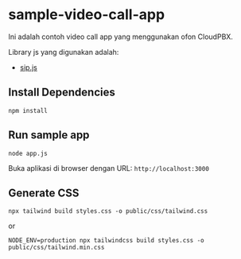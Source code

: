 # sample-video-call-app

Ini adalah contoh video call app yang menggunakan ofon CloudPBX.

Library js yang digunakan adalah:

- [sip.js](https://sipjs.com)

## Install Dependencies

```
npm install
```

## Run sample app

```
node app.js
```

Buka aplikasi di browser dengan URL: `http://localhost:3000`

## Generate CSS

```
npx tailwind build styles.css -o public/css/tailwind.css
```

or

```
NODE_ENV=production npx tailwindcss build styles.css -o public/css/tailwind.min.css
```
